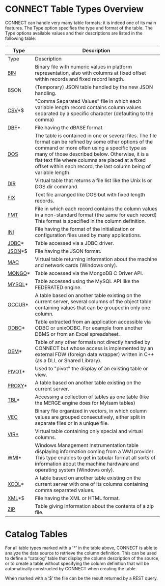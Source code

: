 # CONNECT Table Types Overview

CONNECT can handle very many table formats; it is indeed one of its main
features. The Type option specifies the type and format of the table. The Type
options available values and their descriptions are listed in the following
table:

| Type | Description |
| --- | --- |
| Type | Description |
| [BIN](connect-bin-table-type.md) | Binary file with numeric values in platform representation, also with columns at fixed offset within records and fixed record length. |
| BSON | (Temporary) JSON table handled by the new JSON handling. |
| [CSV](connect-csv-and-fmt-table-types.md)*$ | "Comma Separated Values" file in which each variable length record contains column values separated by a specific character (defaulting to the comma) |
| [DBF](connect-dbf-table-type.md)* | File having the dBASE format. |
| [DOS](connect-dos-and-fix-table-types.md) | The table is contained in one or several files. The file format can be refined by some other options of the command or more often using a specific type as many of those described below. Otherwise, it is a flat text file where columns are placed at a fixed offset within each record, the last column being of variable length. |
| [DIR](connect-table-types-special-virtual-tables.md#dir-type) | Virtual table that returns a file list like the Unix ls or DOS dir command. |
| [FIX](connect-dos-and-fix-table-types.md) | Text file arranged like DOS but with fixed length records. |
| [FMT](connect-csv-and-fmt-table-types.md) | File in which each record contains the column values in a non-standard format (the same for each record) This format is specified in the column definition. |
| [INI](connect-ini-table-type.md) | File having the format of the initialization or configuration files used by many applications. |
| [JDBC](/en/connect-jdbc-table-type-accessing-tables-from-other-dbms/)* | Table accessed via a JDBC driver. |
| [JSON](connect-json-table-type.md)*$ | File having the JSON format. |
| [MAC](connect-table-types-special-virtual-tables.md#mac-address-table-type-mac) | Virtual table returning information about the machine and network cards (Windows only). |
| [MONGO](connect-mongo-table-type.md)* | Table accessed via the MongoDB C Driver API. |
| [MYSQL](/en/connect-table-types-mysql-table-type-accessing-mysqlmariadb-tables/)* | Table accessed using the MySQL API like the FEDERATED engine. |
| [OCCUR](/en/connect-table-types-occur-table-type/)* | A table based on another table existing on the current server, several columns of the object table containing values that can be grouped in only one column. |
| [ODBC](/en/connect-table-types-odbc-table-type-accessing-tables-from-other-dbms/)* | Table extracted from an application accessible via ODBC or unixODBC. For example from another DBMS or from an Excel spreadsheet. |
| [OEM](/en/connect-table-types-oem-type-table-type-implemented-in-an-external-lib/)* | Table of any other formats not directly handled by CONNECT but whose access is implemented by an external FDW (foreign data wrapper) written in C++ (as a DLL or Shared Library). |
| [PIVOT](/en/connect-table-types-pivot-table-type/)* | Used to "pivot" the display of an existing table or view. |
| [PROXY](/en/connect-table-types-proxy-table-type/)* | A table based on another table existing on the current server. |
| [TBL](/en/connect-table-types-tbl-table-type-table-list/)* | Accessing a collection of tables as one table (like the MERGE engine does for MyIsam tables) |
| [VEC](connect-vec-table-type.md) | Binary file organized in vectors, in which column values are grouped consecutively, either split in separate files or in a unique file. |
| [VIR*](connect-table-types-vir.md) | Virtual table containing only special and virtual columns. |
| [WMI](connect-table-types-special-virtual-tables.md#windows-management-instrumentation-table-type-wmi)* | Windows Management Instrumentation table displaying information coming from a WMI provider. This type enables to get in tabular format all sorts of information about the machine hardware and operating system (Windows only). |
| [XCOL](/en/connect-table-types-xcol-table-type/)* | A table based on another table existing on the current server with one of its columns containing comma separated values. |
| [XML](connect-xml-table-type.md)*$ | File having the XML or HTML format. |
| [ZIP](connect-zipped-file-tables.md) | Table giving information about the contents of a zip file. |

#

# Catalog Tables

For all table types marked with a '*' in the table above, CONNECT is able to
analyze the data source to retrieve the column definition. This can be used to
define a “catalog” table that display the column description of the source, or
to create a table without specifying the column definition that will be
automatically constructed by CONNECT when creating the table.

When marked with a ‘$’ the file can be the result returned by a REST query.